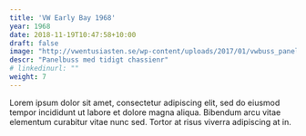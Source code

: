 ```yaml
---
title: 'VW Early Bay 1968'
year: 1968
date: 2018-11-19T10:47:58+10:00
draft: false
image: "http://vwentusiasten.se/wp-content/uploads/2017/01/vwbuss_panel.jpg"
descr: "Panelbuss med tidigt chassienr"
# linkedinurl: ""
weight: 7
---
```


Lorem ipsum dolor sit amet, consectetur adipiscing elit, sed do eiusmod tempor incididunt ut labore et dolore magna aliqua. Bibendum arcu vitae elementum curabitur vitae nunc sed. Tortor at risus viverra adipiscing at in.
